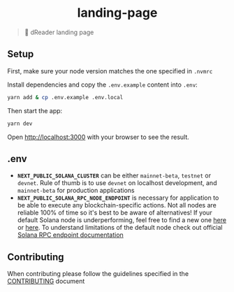 <h1 align="center">landing-page</h1>

> 📖 dReader landing page

## Setup

First, make sure your node version matches the one specified in `.nvmrc`

Install dependencies and copy the `.env.example` content into `.env`:

```bash
yarn add & cp .env.example .env.local
```

Then start the app:

```bash
yarn dev
```

Open [http://localhost:3000](http://localhost:3000) with your browser to see the result.

## .env

- **`NEXT_PUBLIC_SOLANA_CLUSTER`** can be either `mainnet-beta`, `testnet` or `devnet`. Rule of thumb is to use `devnet` on localhost development, and `mainnet-beta` for production applications
- **`NEXT_PUBLIC_SOLANA_RPC_NODE_ENDPOINT`** is necessary for application to be able to execute any blockchain-specific actions. Not all nodes are reliable 100% of time so it's best to be aware of alternatives! If your default Solana node is underperforming, feel free to find a new one [here](https://www.allthatnode.com/solana.dsrv) or [here](https://github.com/open-sauce-labs/solomon/blob/master/src/constants/rpcNodeProviders.ts). To understand limitations of the default node check out official [Solana RPC endpoint documentation](https://docs.solana.com/cluster/rpc-endpoints)

## Contributing

When contributing please follow the guidelines specified in the [CONTRIBUTING](./CONTRIBUTING.md) document

